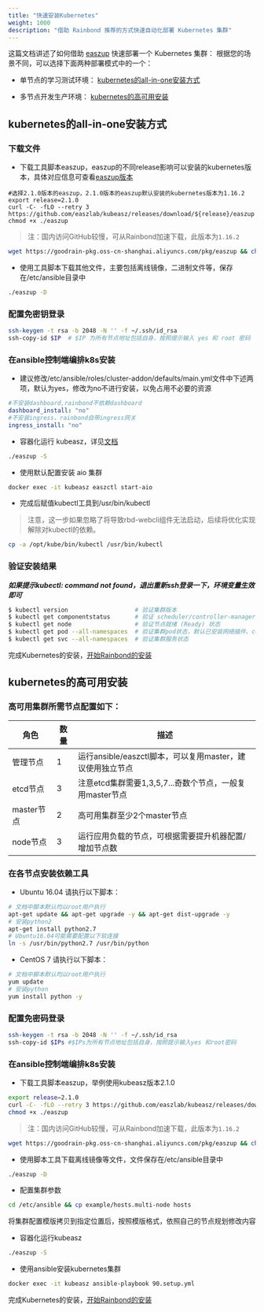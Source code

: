 ```yaml
---
title: "快速安装Kubernetes"
weight: 1000
description: "借助 Rainbond 推荐的方式快速自动化部署 Kubernetes 集群"
---
```


这篇文档讲述了如何借助 [easzup](https://github.com/easzlab) 快速部署一个 Kubernetes 集群：
根据您的场景不同，可以选择下面两种部署模式中的一个：

- 单节点的学习测试环境： [kubernetes的all-in-one安装方式](#kubernetes的all-in-one安装方式)

- 多节点开发生产环境： [kubernetes的高可用安装](#kubernetes的高可用安装)

## kubernetes的all-in-one安装方式

### 下载文件

   - 下载工具脚本easzup，easzup的不同release影响可以安装的kubernetes版本，具体对应信息可查看[easzup版本](https://github.com/easzlab/kubeasz/releases)

```
#选择2.1.0版本的easzup，2.1.0版本的easzup默认安装的kubernetes版本为1.16.2
export release=2.1.0
curl -C- -fLO --retry 3 https://github.com/easzlab/kubeasz/releases/download/${release}/easzup
chmod +x ./easzup
```

> 注：国内访问GitHub较慢，可从Rainbond加速下载，此版本为`1.16.2`

```bash
wget https://goodrain-pkg.oss-cn-shanghai.aliyuncs.com/pkg/easzup && chmod +x easzup
```

   - 使用工具脚本下载其他文件，主要包括离线镜像，二进制文件等，保存在/etc/ansible目录中

```bash
./easzup -D
```

### 配置免密钥登录

```bash
ssh-keygen -t rsa -b 2048 -N '' -f ~/.ssh/id_rsa
ssh-copy-id $IP  # $IP 为所有节点地址包括自身，按照提示输入 yes 和 root 密码
```

### 在ansible控制端编排k8s安装
   - 建议修改/etc/ansible/roles/cluster-addon/defaults/main.yml文件中下述两项，默认为yes，修改为no不进行安装，以免占用不必要的资源

   ```yaml
#不安装dashboard,rainbond不依赖dashboard
dashboard_install: "no"
#不安装ingress，rainbond自带ingress网关
ingress_install: "no"
   ```

   - 容器化运行 kubeasz，详见[文档](https://github.com/easzlab/kubeasz/blob/master/docs/setup/docker_kubeasz.md)

   ```bash
./easzup -S
   ```

   - 使用默认配置安装 aio 集群

   ```bash
docker exec -it kubeasz easzctl start-aio
   ```
   - 完成后赋值kubectl工具到/usr/bin/kubectl

   > 注意，这一步如果忽略了将导致rbd-webcli组件无法启动，后续将优化实现解除对kubectl的依赖。

   ```bash
cp -a /opt/kube/bin/kubectl /usr/bin/kubectl 
   ```

### 验证安装结果

   ***如果提示kubectl: command not found，退出重新ssh登录一下，环境变量生效即可***

```bash
$ kubectl version                   # 验证集群版本     
$ kubectl get componentstatus       # 验证 scheduler/controller-manager/etcd等组件状态
$ kubectl get node                  # 验证节点就绪 (Ready) 状态
$ kubectl get pod --all-namespaces  # 验证集群pod状态，默认已安装网络插件、coredns、metrics-server等
$ kubectl get svc --all-namespaces  # 验证集群服务状态
```
   完成Kubernetes的安装，[开始Rainbond的安装](../minimal_install/)

## kubernetes的高可用安装

### 高可用集群所需节点配置如下：


| 角色       | 数量 | 描述                                                         |
| ---------- | ---- | ------------------------------------------------------------ |
| 管理节点   | 1    | 运行ansible/easzctl脚本，可以复用master，建议使用独立节点 |
| etcd节点   | 3    | 注意etcd集群需要1,3,5,7...奇数个节点，一般复用master节点     |
| master节点 | 2    | 高可用集群至少2个master节点                                  |
| node节点   | 3    | 运行应用负载的节点，可根据需要提升机器配置/增加节点数        |


### 在各节点安装依赖工具

- Ubuntu 16.04 请执行以下脚本：

```bash
# 文档中脚本默认均以root用户执行
apt-get update && apt-get upgrade -y && apt-get dist-upgrade -y
# 安装python2
apt-get install python2.7
# Ubuntu16.04可能需要配置以下软连接
ln -s /usr/bin/python2.7 /usr/bin/python
```

- CentOS 7 请执行以下脚本：

```bash
# 文档中脚本默认均以root用户执行
yum update
# 安装python
yum install python -y
```

### 配置免密码登录

```bash
ssh-keygen -t rsa -b 2048 -N '' -f ~/.ssh/id_rsa
ssh-copy-id $IPs #$IPs为所有节点地址包括自身，按照提示输入yes 和root密码
```

### 在ansible控制端编排k8s安装

- 下载工具脚本easzup，举例使用kubeasz版本2.1.0

```bash
export release=2.1.0
curl -C- -fLO --retry 3 https://github.com/easzlab/kubeasz/releases/download/${release}/easzup
chmod +x ./easzup
```

> 注：国内访问GitHub较慢，可从Rainbond加速下载，此版本为`1.16.2`

```bash
wget https://goodrain-pkg.oss-cn-shanghai.aliyuncs.com/pkg/easzup && chmod +x easzup
```

- 使用脚本工具下载离线镜像等文件，文件保存在/etc/ansible目录中

```bash
./easzup -D
```

- 配置集群参数

```bash
cd /etc/ansible && cp example/hosts.multi-node hosts
```

   将集群配置模版拷贝到指定位置后，按照模版格式，依照自己的节点规划修改内容

- 容器化运行kubeasz

```bash
./easzup -S
```

- 使用ansible安装kubernetes集群

```bash
docker exec -it kubeasz ansible-playbook 90.setup.yml
```

完成Kubernetes的安装，[开始Rainbond的安装](../minimal_install/)
